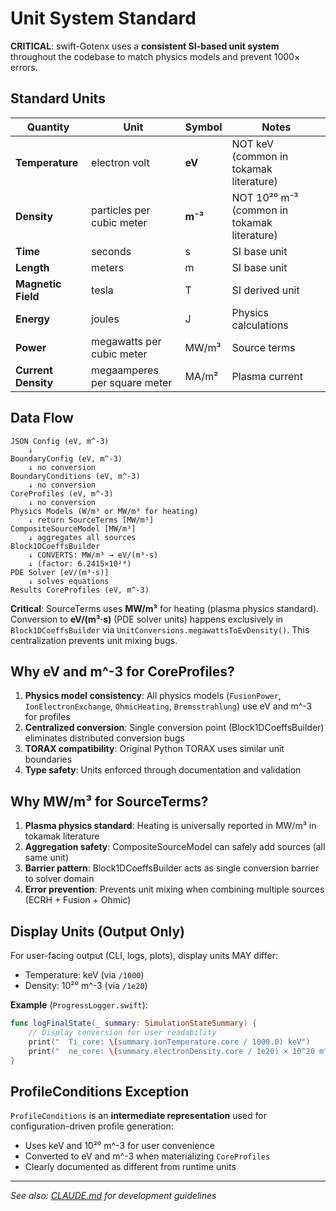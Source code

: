 # Unit System Standard

**CRITICAL**: swift-Gotenx uses a **consistent SI-based unit system** throughout the codebase to match physics models and prevent 1000× errors.

## Standard Units

| Quantity | Unit | Symbol | Notes |
|----------|------|--------|-------|
| **Temperature** | electron volt | **eV** | NOT keV (common in tokamak literature) |
| **Density** | particles per cubic meter | **m⁻³** | NOT 10²⁰ m⁻³ (common in tokamak literature) |
| **Time** | seconds | s | SI base unit |
| **Length** | meters | m | SI base unit |
| **Magnetic Field** | tesla | T | SI derived unit |
| **Energy** | joules | J | Physics calculations |
| **Power** | megawatts per cubic meter | MW/m³ | Source terms |
| **Current Density** | megaamperes per square meter | MA/m² | Plasma current |

## Data Flow

```
JSON Config (eV, m^-3)
    ↓
BoundaryConfig (eV, m^-3)
    ↓ no conversion
BoundaryConditions (eV, m^-3)
    ↓ no conversion
CoreProfiles (eV, m^-3)
    ↓ no conversion
Physics Models (W/m³ or MW/m³ for heating)
    ↓ return SourceTerms [MW/m³]
CompositeSourceModel [MW/m³]
    ↓ aggregates all sources
Block1DCoeffsBuilder
    ↓ CONVERTS: MW/m³ → eV/(m³·s)
    ↓ (factor: 6.2415×10²⁴)
PDE Solver [eV/(m³·s)]
    ↓ solves equations
Results CoreProfiles (eV, m^-3)
```

**Critical**: SourceTerms uses **MW/m³** for heating (plasma physics standard). Conversion to **eV/(m³·s)** (PDE solver units) happens exclusively in `Block1DCoeffsBuilder` via `UnitConversions.megawattsToEvDensity()`. This centralization prevents unit mixing bugs.

## Why eV and m^-3 for CoreProfiles?

1. **Physics model consistency**: All physics models (`FusionPower`, `IonElectronExchange`, `OhmicHeating`, `Bremsstrahlung`) use eV and m^-3 for profiles
2. **Centralized conversion**: Single conversion point (Block1DCoeffsBuilder) eliminates distributed conversion bugs
3. **TORAX compatibility**: Original Python TORAX uses similar unit boundaries
4. **Type safety**: Units enforced through documentation and validation

## Why MW/m³ for SourceTerms?

1. **Plasma physics standard**: Heating is universally reported in MW/m³ in tokamak literature
2. **Aggregation safety**: CompositeSourceModel can safely add sources (all same unit)
3. **Barrier pattern**: Block1DCoeffsBuilder acts as single conversion barrier to solver domain
4. **Error prevention**: Prevents unit mixing when combining multiple sources (ECRH + Fusion + Ohmic)

## Display Units (Output Only)

For user-facing output (CLI, logs, plots), display units MAY differ:
- Temperature: keV (via `/1000`)
- Density: 10²⁰ m^-3 (via `/1e20`)

**Example** (`ProgressLogger.swift`):
```swift
func logFinalState(_ summary: SimulationStateSummary) {
    // Display conversion for user readability
    print("  Ti_core: \(summary.ionTemperature.core / 1000.0) keV")
    print("  ne_core: \(summary.electronDensity.core / 1e20) × 10^20 m^-3")
}
```

## ProfileConditions Exception

`ProfileConditions` is an **intermediate representation** used for configuration-driven profile generation:
- Uses keV and 10²⁰ m^-3 for user convenience
- Converted to eV and m^-3 when materializing `CoreProfiles`
- Clearly documented as different from runtime units

---

*See also: [CLAUDE.md](../CLAUDE.md) for development guidelines*
